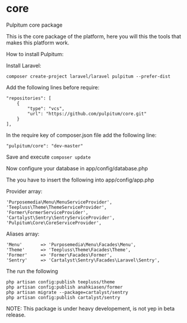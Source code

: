 core
====

Pulpitum core package

This is the core package of the platform, here you will this the tools that makes this platform work.

How to install Pulpitum:

Install Laravel:

```composer create-project laravel/laravel pulpitum --prefer-dist```

Add the following lines before require:

    "repositories": [
        {
            "type": "vcs",
            "url": "https://github.com/pulpitum/core.git"
        }
    ],



In the require key of composer.json file add the following line:

    "pulpitum/core": "dev-master"

Save and execute ```composer update```


Now configure your database in app/config/database.php

The you have to insert the following into app/config/app.php

Provider array:

    'Purposemedia\Menu\MenuServiceProvider',
    'Teepluss\Theme\ThemeServiceProvider',
    'Former\FormerServiceProvider',
    'Cartalyst\Sentry\SentryServiceProvider',
    'Pulpitum\Core\CoreServiceProvider',

Aliases array:

    'Menu'       => 'Purposemedia\Menu\Facades\Menu',
    'Theme'      => 'Teepluss\Theme\Facades\Theme',
    'Former'     => 'Former\Facades\Former',
    'Sentry'     => 'Cartalyst\Sentry\Facades\Laravel\Sentry',


The run the following

    php artisan config:publish teepluss/theme
    php artisan config:publish anahkiasen/former
    php artisan migrate --package=cartalyst/sentry
    php artisan config:publish cartalyst/sentry


NOTE: This package is under heavy developement, is not yep in beta release.
